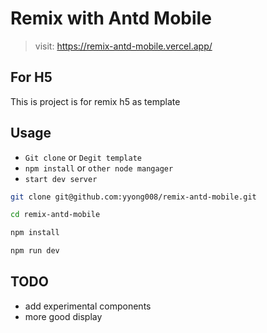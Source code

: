 # Remix with Antd Mobile

> visit: https://remix-antd-mobile.vercel.app/
## For H5

This is project is for remix h5 as template
## Usage

- `Git clone` or `Degit template`
- `npm install` or `other node mangager`
- `start dev server`

```sh
git clone git@github.com:yyong008/remix-antd-mobile.git

cd remix-antd-mobile

npm install

npm run dev
```

## TODO

- add experimental components
- more good display
